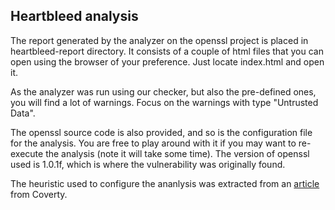Heartbleed analysis
-------------------

The report generated by the analyzer on the openssl project is placed in heartbleed-report directory. It consists of a couple of html files that you can open using the browser of your preference. Just locate index.html and open it.

As the analyzer was run using our checker, but also the pre-defined ones, you will find a lot of warnings. Focus on the warnings with type "Untrusted Data".

The openssl source code is also provided, and so is the configuration file for the analysis. You are free to play around with it if you may want to re-execute the analysis (note it will take some time). The version of openssl used is 1.0.1f, which is where the vulnerability was originally found.

The heuristic used to configure the ananlysis was extracted from an [article](http://security.coverity.com/blog/2014/Apr/on-detecting-heartbleed-with-static-analysis.html) from Coverty.